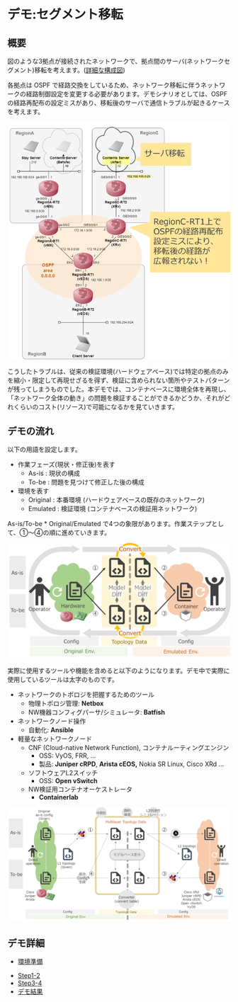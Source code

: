 # デモ:セグメント移転

## 概要

図のような3拠点が接続されたネットワークで、拠点間のサーバ(ネットワークセグメント)移転を考えます。([詳細な構成図](fig/mddo-ospf.drawio.png))

各拠点は OSPF で経路交換をしているため、ネットワーク移転に伴うネットワークの経路制御設定を変更する必要があります。デモシナリオとしては、OSPF の経路再配布の設定ミスがあり、移転後のサーバで通信トラブルが起きるケースを考えます。

![demo_env](fig/demo_env.png)

こうしたトラブルは、従来の検証環境(ハードウェアベース)では特定の拠点のみを縮小・限定して再現せざるを得ず、検証に含められない箇所やテストパターンが残ってしまうものでした。本デモでは、コンテナベースに環境全体を再現し、「ネットワーク全体の動き」の問題を検証することができるかどうか、それがどれくらいのコスト(リソース)で可能になるかを見ていきます。

## デモの流れ

以下の用語を設定します。

- 作業フェーズ(現状・修正後)を表す
    - As-is : 現状の構成
    - To-be : 問題を見つけて修正した後の構成
- 環境を表す
    - Original : 本番環境 (ハードウェアベースの既存のネットワーク)
    - Emulated : 検証環境 (コンテナベースの検証用ネットワーク)

As-is/To-be * Original/Emulated で4つの象限があります。作業ステップとして、①～④の順に進めていきます。

![demo_cycle](fig/demo_cycle.png)

実際に使用するツールや機能を含めると以下のようになります。デモ中で実際に使用しているツールは太字のものです。

- ネットワークのトポロジを把握するためのツール
    - 物理トポロジ管理: **Netbox**
    - NW機器コンフィグパーサ/シミュレータ: **Batfish**
- ネットワークノード操作
    - 自動化: **Ansible**
- 軽量なネットワークノード
    - CNF (Cloud-native Network Function), コンテナルーティングエンジン
        - OSS: VyOS, FRR, …
        - 製品: **Juniper cRPD**, **Arista cEOS,** Nokia SR Linux, Cisco XRd …
    - ソフトウェアL2スイッチ
        - OSS: **Open vSwitch**
    - NW検証用コンテナオーケストレータ
        - **Containerlab**

![demo_tools](fig/demo_tools.png)

## デモ詳細
- [環境準備](./provision.md)
* [Step1-2](./step1-2.md)
* [Step3-4](./step3-4.md)
* [デモ結果](./result.md)
